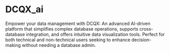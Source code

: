 # DCQX_ai
Empower your data management with DCQX: An advanced AI-driven platform that simplifies complex database operations, supports cross-database integration, and offers intuitive data visualization tools. Perfect for both technical and non-technical users seeking to enhance decision-making without needing a database admin.
